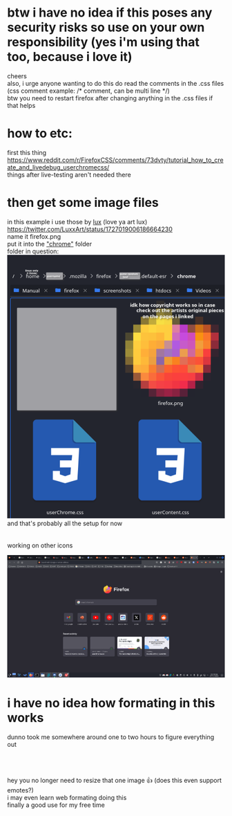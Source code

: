 # btw i have no idea if this poses any security risks so use on your own responsibility (yes i'm using that too, because i love it)
cheers<br>
also, i urge anyone wanting to do this do read the comments in the .css files<br>
(css comment example: /\*  comment, can be multi line \*/)<br>
btw you need to restart firefox after changing anything in the .css files if that helps


# how to etc:
first this thing<br>
https://www.reddit.com/r/FirefoxCSS/comments/73dvty/tutorial_how_to_create_and_livedebug_userchromecss/ <br>
things after live-testing aren't needed there<br>

# then get some image files 
in this example i use those by [lux](https://twitter.com/LuxxArt) (love ya art lux)<br>
https://twitter.com/LuxxArt/status/1727019006186664230<br>
name it firefox.png<br>
put it into the ["chrome"](https://support.mozilla.org/en-US/questions/937284) folder<br>
folder in question: ![folder view](folder.png)
and that's probably all the setup for now<br><br><br>
working on other icons

![how do i attach an image in this thing?](example.png)


# i have no idea how formating in this works
dunno took me somewhere around one to two hours to figure everything out

<br><br><br>
hey you no longer need to resize that one image :+1: (does this even support emotes?)<br>
i may even learn web formating doing this<br>
finally a good use for my free time
